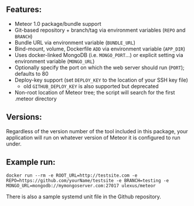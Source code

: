 ## Features:

 * Meteor 1.0 package/bundle support
 * Git-based repository + branch/tag via environment variables (`REPO` and `BRANCH`)
 * Bundle URL via environment variable (`BUNDLE_URL`)
 * Bind-mount, volume, Dockerfile `ADD` via environment variable (`APP_DIR`)
 * Uses docker-linked MongoDB (i.e. `MONGO_PORT`...) or explicit setting via environment variable (`MONGO_URL`)
 * Optionally specify the port on which the web server should run (`PORT`); defaults to 80
 * Deploy-key support (set `DEPLOY_KEY` to the location of your SSH key file)
   * old `GITHUB_DEPLOY_KEY` is also supported but deprecated
 * Non-root location of Meteor tree; the script will search for the first .meteor directory

## Versions:

Regardless of the version number of the tool included in this package, your application will run
on whatever version of Meteor it is configured to run under.

## Example run:

`docker run --rm -e ROOT_URL=http://testsite.com -e REPO=https://github.com/yourName/testsite -e BRANCH=testing -e MONGO_URL=mongodb://mymongoserver.com:27017 ulexus/meteor`

There is also a sample systemd unit file in the Github repository.
